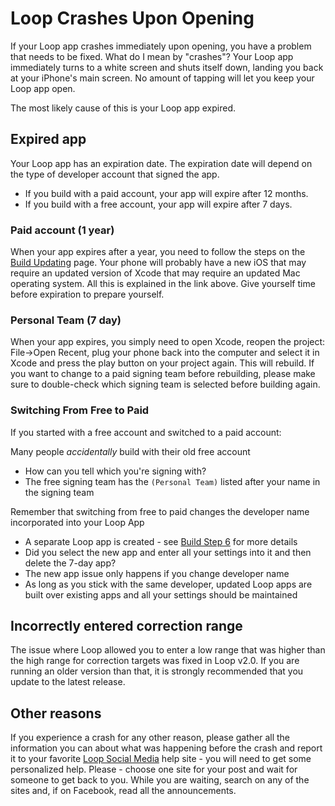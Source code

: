 # Loop Crashes Upon Opening

If your Loop app crashes immediately upon opening, you have a problem that needs to be fixed. What do I mean by "crashes"? Your Loop app immediately turns to a white screen and shuts itself down, landing you back at your iPhone's main screen. No amount of tapping will let you keep your Loop app open.

The most likely cause of this is your Loop app expired.


## Expired app

Your Loop app has an expiration date. The expiration date will depend on the type of developer account that signed the app.

* If you build with a paid account, your app will expire after 12 months.
* If you build with a free account, your app will expire after 7 days.

### Paid account (1 year)

When your app expires after a year, you need to follow the steps on the [Build Updating](../build/updating.md) page. Your phone will probably have a new iOS that may require an updated version of Xcode that may require an updated Mac operating system.  All this is explained in the link above.  Give yourself time before expiration to prepare yourself.

### Personal Team (7 day)

When your app expires, you simply need to open Xcode, reopen the project: File->Open Recent, plug your phone back into the computer and select it in Xcode and press the play button on your project again. This will rebuild. If you want to change to a paid signing team before rebuilding, please make sure to double-check which signing team is selected before building again.

### Switching From Free to Paid

If you started with a free account and switched to a paid account:

Many people *accidentally* build with their old free account

* How can you tell which you're signing with?
* The free signing team has the `(Personal Team)` listed after your name in the signing team


Remember that switching from free to paid changes the developer name incorporated into your Loop App

* A separate Loop app is created - see [Build Step 6](../build/step6.md#switching-from-free-to-paid-memberships) for more details
* Did you select the new app and enter all your settings into it and then delete the 7-day app?
* The new app issue only happens if you change developer name
* As long as you stick with the same developer, updated Loop apps are built over existing apps and all your settings should be maintained


## Incorrectly entered correction range

The issue where Loop allowed you to enter a low range that was higher than the high range for correction targets was fixed in Loop v2.0. If you are running an older version than that, it is strongly recommended that you update to the latest release.

## Other reasons

If you experience a crash for any other reason, please gather all the information you can about what was happening before the crash and report it to your favorite [Loop Social Media](../index.md#stay-in-the-loop) help site - you will need to get some personalized help. Please - choose one site for your post and wait for someone to get back to you.  While you are waiting, search on any of the sites and, if on Facebook, read all the announcements.
